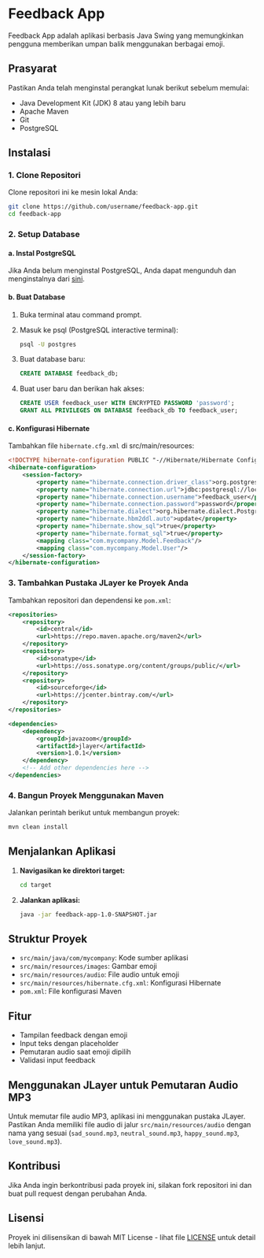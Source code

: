 # Feedback App
Feedback App adalah aplikasi berbasis Java Swing yang memungkinkan pengguna memberikan umpan balik menggunakan berbagai emoji.

## Prasyarat

Pastikan Anda telah menginstal perangkat lunak berikut sebelum memulai:

- Java Development Kit (JDK) 8 atau yang lebih baru
- Apache Maven
- Git
- PostgreSQL

## Instalasi

### 1. Clone Repositori

Clone repositori ini ke mesin lokal Anda:

```bash
git clone https://github.com/username/feedback-app.git
cd feedback-app
```

### 2. Setup Database

#### a. Instal PostgreSQL

Jika Anda belum menginstal PostgreSQL, Anda dapat mengunduh dan menginstalnya dari [sini](https://www.postgresql.org/download/).

#### b. Buat Database

1. Buka terminal atau command prompt.
2. Masuk ke psql (PostgreSQL interactive terminal):

    ```bash
    psql -U postgres
    ```

3. Buat database baru:

    ```sql
    CREATE DATABASE feedback_db;
    ```

4. Buat user baru dan berikan hak akses:

    ```sql
    CREATE USER feedback_user WITH ENCRYPTED PASSWORD 'password';
    GRANT ALL PRIVILEGES ON DATABASE feedback_db TO feedback_user;
    ```

#### c. Konfigurasi Hibernate

Tambahkan file `hibernate.cfg.xml` di src/main/resources:

```xml
<!DOCTYPE hibernate-configuration PUBLIC "-//Hibernate/Hibernate Configuration DTD 3.0//EN" "http://hibernate.sourceforge.net/hibernate-configuration-3.0.dtd">
<hibernate-configuration>
    <session-factory>
        <property name="hibernate.connection.driver_class">org.postgresql.Driver</property>
        <property name="hibernate.connection.url">jdbc:postgresql://localhost:5432/feedback_db</property>
        <property name="hibernate.connection.username">feedback_user</property>
        <property name="hibernate.connection.password">password</property>
        <property name="hibernate.dialect">org.hibernate.dialect.PostgreSQLDialect</property>
        <property name="hibernate.hbm2ddl.auto">update</property>
        <property name="hibernate.show_sql">true</property>
        <property name="hibernate.format_sql">true</property>
        <mapping class="com.mycompany.Model.Feedback"/>
        <mapping class="com.mycompany.Model.User"/>
    </session-factory>
</hibernate-configuration>
```

### 3. Tambahkan Pustaka JLayer ke Proyek Anda

Tambahkan repositori dan dependensi ke `pom.xml`:

```xml
<repositories>
    <repository>
        <id>central</id>
        <url>https://repo.maven.apache.org/maven2</url>
    </repository>
    <repository>
        <id>sonatype</id>
        <url>https://oss.sonatype.org/content/groups/public/</url>
    </repository>
    <repository>
        <id>sourceforge</id>
        <url>https://jcenter.bintray.com/</url>
    </repository>
</repositories>

<dependencies>
    <dependency>
        <groupId>javazoom</groupId>
        <artifactId>jlayer</artifactId>
        <version>1.0.1</version>
    </dependency>
    <!-- Add other dependencies here -->
</dependencies>
```

### 4. Bangun Proyek Menggunakan Maven

Jalankan perintah berikut untuk membangun proyek:

```bash
mvn clean install
```

## Menjalankan Aplikasi

1. **Navigasikan ke direktori target:**

   ```bash
   cd target
   ```

2. **Jalankan aplikasi:**

   ```bash
   java -jar feedback-app-1.0-SNAPSHOT.jar
   ```

## Struktur Proyek

- `src/main/java/com/mycompany`: Kode sumber aplikasi
- `src/main/resources/images`: Gambar emoji
- `src/main/resources/audio`: File audio untuk emoji
- `src/main/resources/hibernate.cfg.xml`: Konfigurasi Hibernate
- `pom.xml`: File konfigurasi Maven

## Fitur

- Tampilan feedback dengan emoji
- Input teks dengan placeholder
- Pemutaran audio saat emoji dipilih
- Validasi input feedback

## Menggunakan JLayer untuk Pemutaran Audio MP3

Untuk memutar file audio MP3, aplikasi ini menggunakan pustaka JLayer. Pastikan Anda memiliki file audio di jalur `src/main/resources/audio` dengan nama yang sesuai (`sad_sound.mp3`, `neutral_sound.mp3`, `happy_sound.mp3`, `love_sound.mp3`).

## Kontribusi

Jika Anda ingin berkontribusi pada proyek ini, silakan fork repositori ini dan buat pull request dengan perubahan Anda.

## Lisensi

Proyek ini dilisensikan di bawah MIT License - lihat file [LICENSE](LICENSE) untuk detail lebih lanjut.
